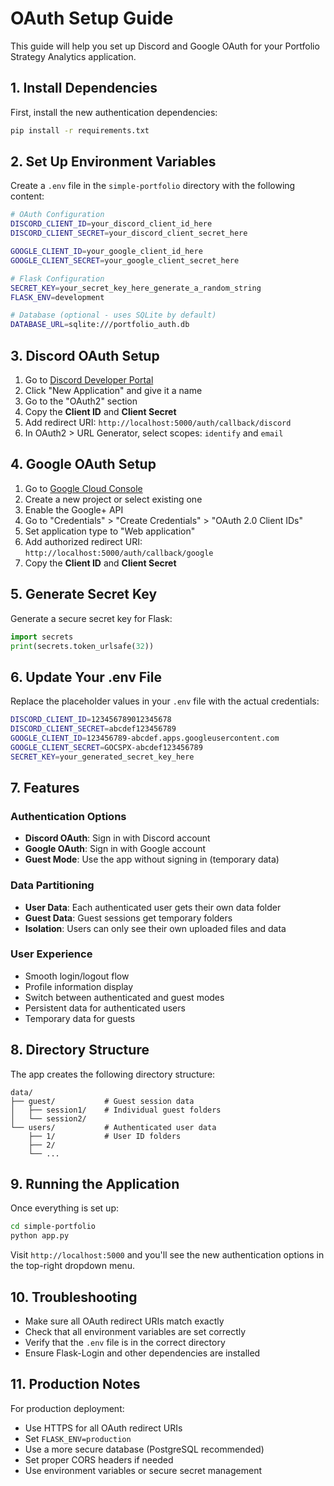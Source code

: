 # OAuth Setup Guide

This guide will help you set up Discord and Google OAuth for your Portfolio Strategy Analytics application.

## 1. Install Dependencies

First, install the new authentication dependencies:

```bash
pip install -r requirements.txt
```

## 2. Set Up Environment Variables

Create a `.env` file in the `simple-portfolio` directory with the following content:

```bash
# OAuth Configuration
DISCORD_CLIENT_ID=your_discord_client_id_here
DISCORD_CLIENT_SECRET=your_discord_client_secret_here

GOOGLE_CLIENT_ID=your_google_client_id_here
GOOGLE_CLIENT_SECRET=your_google_client_secret_here

# Flask Configuration
SECRET_KEY=your_secret_key_here_generate_a_random_string
FLASK_ENV=development

# Database (optional - uses SQLite by default)
DATABASE_URL=sqlite:///portfolio_auth.db
```

## 3. Discord OAuth Setup

1. Go to [Discord Developer Portal](https://discord.com/developers/applications)
2. Click "New Application" and give it a name
3. Go to the "OAuth2" section
4. Copy the **Client ID** and **Client Secret**
5. Add redirect URI: `http://localhost:5000/auth/callback/discord`
6. In OAuth2 > URL Generator, select scopes: `identify` and `email`

## 4. Google OAuth Setup

1. Go to [Google Cloud Console](https://console.cloud.google.com/)
2. Create a new project or select existing one
3. Enable the Google+ API
4. Go to "Credentials" > "Create Credentials" > "OAuth 2.0 Client IDs"
5. Set application type to "Web application"
6. Add authorized redirect URI: `http://localhost:5000/auth/callback/google`
7. Copy the **Client ID** and **Client Secret**

## 5. Generate Secret Key

Generate a secure secret key for Flask:

```python
import secrets
print(secrets.token_urlsafe(32))
```

## 6. Update Your .env File

Replace the placeholder values in your `.env` file with the actual credentials:

```bash
DISCORD_CLIENT_ID=123456789012345678
DISCORD_CLIENT_SECRET=abcdef123456789
GOOGLE_CLIENT_ID=123456789-abcdef.apps.googleusercontent.com
GOOGLE_CLIENT_SECRET=GOCSPX-abcdef123456789
SECRET_KEY=your_generated_secret_key_here
```

## 7. Features

### Authentication Options
- **Discord OAuth**: Sign in with Discord account
- **Google OAuth**: Sign in with Google account  
- **Guest Mode**: Use the app without signing in (temporary data)

### Data Partitioning
- **User Data**: Each authenticated user gets their own data folder
- **Guest Data**: Guest sessions get temporary folders
- **Isolation**: Users can only see their own uploaded files and data

### User Experience
- Smooth login/logout flow
- Profile information display
- Switch between authenticated and guest modes
- Persistent data for authenticated users
- Temporary data for guests

## 8. Directory Structure

The app creates the following directory structure:

```
data/
├── guest/           # Guest session data
│   ├── session1/    # Individual guest folders
│   └── session2/
└── users/           # Authenticated user data
    ├── 1/           # User ID folders
    ├── 2/
    └── ...
```

## 9. Running the Application

Once everything is set up:

```bash
cd simple-portfolio
python app.py
```

Visit `http://localhost:5000` and you'll see the new authentication options in the top-right dropdown menu.

## 10. Troubleshooting

- Make sure all OAuth redirect URIs match exactly
- Check that all environment variables are set correctly
- Verify that the `.env` file is in the correct directory
- Ensure Flask-Login and other dependencies are installed

## 11. Production Notes

For production deployment:
- Use HTTPS for all OAuth redirect URIs
- Set `FLASK_ENV=production`
- Use a more secure database (PostgreSQL recommended)
- Set proper CORS headers if needed
- Use environment variables or secure secret management